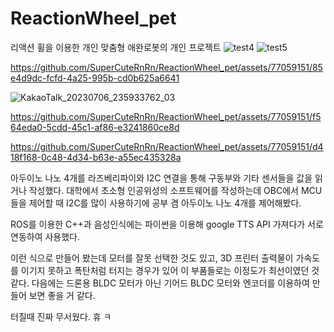 # ReactionWheel_pet
리액션 휠을 이용한 개인 맞춤형 애완로봇의 개인 프로젝트
![test4](https://github.com/SuperCuteRnRn/ReactionWheel_pet/assets/77059151/08c1f984-85fd-41d1-a7be-a2dc477404e7)
![test5](https://github.com/SuperCuteRnRn/ReactionWheel_pet/assets/77059151/b265308c-a08f-4b3b-a90c-1cc746c60308)


https://github.com/SuperCuteRnRn/ReactionWheel_pet/assets/77059151/85e4d9dc-fcfd-4a25-995b-cd0b625a6641

![KakaoTalk_20230706_235933762_03](https://github.com/SuperCuteRnRn/ReactionWheel_pet/assets/77059151/73dc52a0-701c-4067-93ff-83c3db3c32e9)


https://github.com/SuperCuteRnRn/ReactionWheel_pet/assets/77059151/f564eda0-5cdd-45c1-af86-e3241860ce8d



https://github.com/SuperCuteRnRn/ReactionWheel_pet/assets/77059151/d418f168-0c48-4d34-b63e-a55ec435328a

아두이노 나노 4개를 라즈베리파이와 I2C 연결을 통해 구동부와 기타 센서들을 값을 읽거나 작성했다.
대학에서 초소형 인공위성의 소프트웨어를 작성하는데 OBC에서 MCU들을 제어할 때 I2C를 많이 사용하기에 공부 겸 아두이노 나노 4개를 제어해봤다.

ROS를 이용한 C++과 음성인식에는 파이썬을 이용해 google TTS API 가져다가 서로 연동하여 사용했다.

이런 식으로 만들어 봤는데 모터를 잘못 선택한 것도 있고, 3D 프린터 출력물이 가속도를 이기지 못하고 폭탄처럼 터지는 경우가 있어 이 부품들로는 이정도가 최선이였던 것 같다.
다음에는 드론용 BLDC 모터가 아닌 기어드 BLDC 모터와 엔코더를 이용하여 만들어 보면 좋을 거 같다.

터질때 진짜 무서웠다. 휴 ㅋ 
